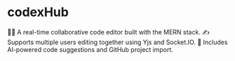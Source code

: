 # codexHub
🧑‍💻 A real-time collaborative code editor built with the MERN stack. ✍️ Supports multiple users editing together using Yjs and Socket.IO. 🤖 Includes AI-powered code suggestions and GitHub project import.
